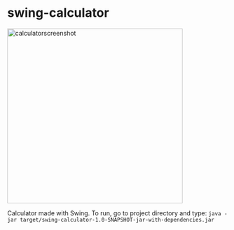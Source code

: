 # swing-calculator
<img width="400" alt="calculatorscreenshot" src="https://github.com/rad-was/swing-calculator/assets/108371018/f6daf58c-7b1d-4491-b4f7-ec106d3dfb92">


Calculator made with Swing. To run, go to project directory and type: `java -jar target/swing-calculator-1.0-SNAPSHOT-jar-with-dependencies.jar`
